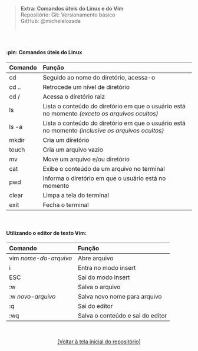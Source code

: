 > **Extra: Comandos úteis do Linux e do Vim**  
> Repositório: Git: Versionamento básico  
> GitHub: @michelelozada  
&nbsp;
     
&nbsp;  
#### :pin: Comandos úteis do Linux  

| Comando | Função
| :---    | :---
| cd      | Seguido ao nome do diretório, acessa-o
| cd ..   | Retrocede um nível de diretório
| cd /    | Acessa o diretório raiz
| ls      | Lista o conteúdo do diretório em que o usuário está no momento *(exceto os arquivos ocultos)*   
| ls -a   | Lista o conteúdo do diretório em que o usuário está no momento *(inclusive os arquivos ocultos)*    
| mkdir   | Cria um diretório   
| touch   | Cria um arquivo vazio  
| mv      | Move um arquivo e/ou diretório
| cat     | Exibe o conteúdo de um arquivo no terminal  
| pwd     | Informa o diretório em que o usuário está no momento   
| clear   | Limpa a tela do terminal  
| exit    | Fecha o terminal

&nbsp;  

#### Utilizando o editor de texto Vim:  

| Comando | Função
| :---    | :---
| vim *nome-do-arquivo*  | Abre arquivo
| i                      | Entra no modo insert  
| ESC                    | Sai do modo insert  
| :w                     | Salva o arquivo  
| :w *novo-arquivo*      | Salva novo nome para arquivo
| :q                     | Sai do editor  
| :wq                    | Salva o conteúdo e sai do editor  

&nbsp;

<div align="center">
<a href="https://github.com/michelelozada/Git-Versionamento-Basico">[Voltar à tela inicial do repositório]</a>
</div>